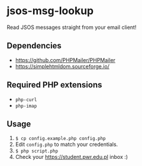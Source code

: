 # jsos-msg-lookup
Read JSOS messages straight from your email client!
## Dependencies
* https://github.com/PHPMailer/PHPMailer
* https://simplehtmldom.sourceforge.io/
## Required PHP extensions
* `php-curl`
* `php-imap`
## Usage
1. `$ cp config.example.php config.php`
2. Edit `config.php` to match your credentials.
3. `$ php script.php`
4. Check your https://student.pwr.edu.pl inbox :)
